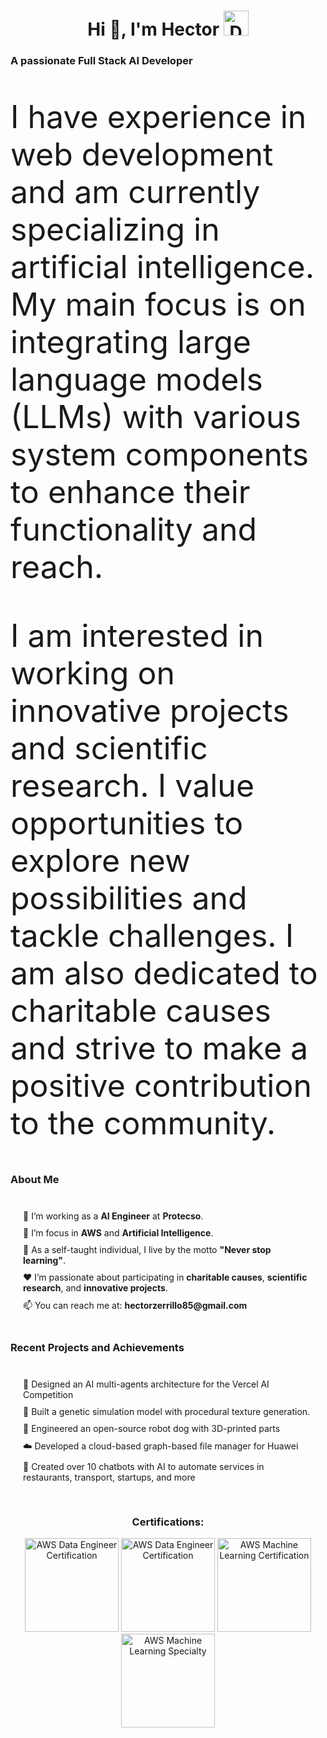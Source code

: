<h1 align="center">Hi 👋, I'm Hector <img height="40" src="https://emoji.gg/assets/emoji/7333-parrotdance.gif" alt="Dancing Parrot"></h1>

<h3>A passionate Full Stack AI Developer</h3>

<p style="font-size: 50px">I have experience in web development and am currently specializing in artificial intelligence. My main focus is on integrating large language models (LLMs) with various system components to enhance their functionality and reach.</p>
<p style="font-size: 50px">I am interested in working on innovative projects and scientific research. I value opportunities to explore new possibilities and tackle challenges. I am also dedicated to charitable causes and strive to make a positive contribution to the community.</p>

### About Me
<ul style="margin: 20px auto; padding: 20px; max-width: 600px; list-style-type: none;">
  <li style="margin-bottom: 10px;">🔭 I’m working as a <strong>AI Engineer</strong> at <strong>Protecso</strong>.</li>
  <li style="margin-bottom: 10px;">🔬 I’m focus in <strong>AWS</strong> and <strong>Artificial Intelligence</strong>.</li>
  <li style="margin-bottom: 10px;">🚀 As a self-taught individual, I live by the motto <strong>"Never stop learning"</strong>.
  <li style="margin-bottom: 10px;">❤️ I’m passionate about participating in <strong>charitable causes</strong>, <strong>scientific research</strong>, and <strong>innovative projects</strong>.</li>
  <li>📫 You can reach me at: <strong>hectorzerrillo85@gmail.com</strong></li>
</ul>

### Recent Projects and Achievements
<ul style="margin: 20px auto; padding: 20px; max-width: 600px; list-style-type: none;">
  <li style="margin-bottom: 10px;">🦾 Designed an AI multi-agents architecture for the Vercel AI Competition</li>
  <li style="margin-bottom: 10px;">🧬 Built a genetic simulation model with procedural texture generation.</li>
  <li style="margin-bottom: 10px;">🐶 Engineered an open-source robot dog with 3D-printed parts</li>
  <li style="margin-bottom: 10px;">☁️ Developed a cloud-based graph-based file manager for Huawei</li>
  <li style="margin-bottom: 10px;">🤖 Created over 10 chatbots with AI to automate services in restaurants, transport, startups, and more</li>
</ul>

<h3 align="center">Certifications:</h3>

<p align="center">
  <img src="https://d1.awsstatic.com/certification/badges/AWS-Certified-AI-Practitioner_badge_150x150.bb2bb1cae960f5ee8b93d3e2ccc9dd64bff29180.png" alt="AWS Data Engineer Certification" width="150" height="150" />
  <img src="https://d1.awsstatic.com/certification/badges/AWS-Certified-Data-Engineer-Associate_badge_150x150.c957987af8e4ecddaf04e6ab06eb92241c439c9e.png" alt="AWS Data Engineer Certification" width="150" height="150" />
  <img src="https://d1.awsstatic.com/certification/badges/AWS-Certified-Machine-Learning-Engineer-Associate_badge_150x150.5b20006dbf23c59ce652afbf3bd943cc3a013159.png" alt="AWS Machine Learning Certification" width="150" height="150" />
  <img src="https://d1.awsstatic.com/training-and-certification/certification-badges/AWS-Certified-Machine-Learning-Specialty_badge.e5d66b56552bbf046f905bacaecef6dad0ae7180.png" alt="AWS Machine Learning Specialty" width="150" height="150" />
</p>
